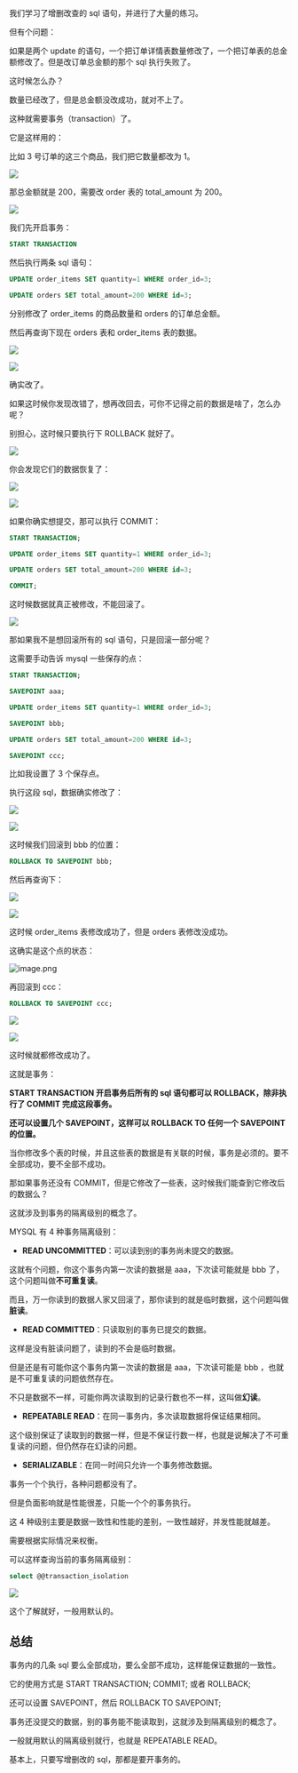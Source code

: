 ﻿我们学习了增删改查的 sql 语句，并进行了大量的练习。

但有个问题：

如果是两个 update 的语句，一个把订单详情表数量修改了，一个把订单表的总金额修改了。但是改订单总金额的那个 sql 执行失败了。

这时候怎么办？

数量已经改了，但是总金额没改成功，就对不上了。

这种就需要事务（transaction）了。

它是这样用的：

比如 3 号订单的这三个商品，我们把它数量都改为 1。

![](//liushuaiyang.oss-cn-shanghai.aliyuncs.com/nest-docs/image/第41章-1.png)

那总金额就是 200，需要改 order 表的 total\_amount 为 200。

![](//liushuaiyang.oss-cn-shanghai.aliyuncs.com/nest-docs/image/第41章-2.png)

我们先开启事务：

```sql
START TRANSACTION
```

然后执行两条 sql 语句：

```sql
UPDATE order_items SET quantity=1 WHERE order_id=3;

UPDATE orders SET total_amount=200 WHERE id=3;
```

分别修改了 order\_items 的商品数量和 orders 的订单总金额。

然后再查询下现在 orders 表和 order\_items 表的数据。

![](//liushuaiyang.oss-cn-shanghai.aliyuncs.com/nest-docs/image/第41章-3.png)

![](//liushuaiyang.oss-cn-shanghai.aliyuncs.com/nest-docs/image/第41章-4.png)

确实改了。

如果这时候你发现改错了，想再改回去，可你不记得之前的数据是啥了，怎么办呢？

别担心，这时候只要执行下 ROLLBACK 就好了。

![](//liushuaiyang.oss-cn-shanghai.aliyuncs.com/nest-docs/image/第41章-5.png)

你会发现它们的数据恢复了：

![](//liushuaiyang.oss-cn-shanghai.aliyuncs.com/nest-docs/image/第41章-6.png)

![](//liushuaiyang.oss-cn-shanghai.aliyuncs.com/nest-docs/image/第41章-7.png)

如果你确实想提交，那可以执行 COMMIT：

```sql
START TRANSACTION;

UPDATE order_items SET quantity=1 WHERE order_id=3;

UPDATE orders SET total_amount=200 WHERE id=3;

COMMIT;
```

这时候数据就真正被修改，不能回滚了。

![](//liushuaiyang.oss-cn-shanghai.aliyuncs.com/nest-docs/image/第41章-8.png)

那如果我不是想回滚所有的 sql 语句，只是回滚一部分呢？

这需要手动告诉 mysql 一些保存的点：

```sql
START TRANSACTION;

SAVEPOINT aaa;

UPDATE order_items SET quantity=1 WHERE order_id=3;

SAVEPOINT bbb;

UPDATE orders SET total_amount=200 WHERE id=3;

SAVEPOINT ccc;

```

比如我设置了 3 个保存点。

执行这段 sql，数据确实修改了：

![](//liushuaiyang.oss-cn-shanghai.aliyuncs.com/nest-docs/image/第41章-9.png)

![](//liushuaiyang.oss-cn-shanghai.aliyuncs.com/nest-docs/image/第41章-10.png)

这时候我们回滚到 bbb 的位置：

```sql
ROLLBACK TO SAVEPOINT bbb;
```

然后再查询下：

![](//liushuaiyang.oss-cn-shanghai.aliyuncs.com/nest-docs/image/第41章-11.png)

![](//liushuaiyang.oss-cn-shanghai.aliyuncs.com/nest-docs/image/第41章-12.png)

这时候 order\_items 表修改成功了，但是 orders 表修改没成功。

这确实是这个点的状态：

![image.png](//liushuaiyang.oss-cn-shanghai.aliyuncs.com/nest-docs/image/第41章-13.png)

再回滚到 ccc：

```sql
ROLLBACK TO SAVEPOINT ccc;
```

![](//liushuaiyang.oss-cn-shanghai.aliyuncs.com/nest-docs/image/第41章-14.png)

![](//liushuaiyang.oss-cn-shanghai.aliyuncs.com/nest-docs/image/第41章-15.png)

这时候就都修改成功了。

这就是事务：

**START TRANSACTION 开启事务后所有的 sql 语句都可以 ROLLBACK，除非执行了 COMMIT 完成这段事务。**

**还可以设置几个 SAVEPOINT，这样可以 ROLLBACK TO 任何一个 SAVEPOINT 的位置。**

当你修改多个表的时候，并且这些表的数据是有关联的时候，事务是必须的。要不全部成功，要不全部不成功。

那如果事务还没有 COMMIT，但是它修改了一些表，这时候我们能查到它修改后的数据么？

这就涉及到事务的隔离级别的概念了。

MYSQL 有 4 种事务隔离级别：

*   **READ UNCOMMITTED**：可以读到别的事务尚未提交的数据。

这就有个问题，你这个事务内第一次读的数据是 aaa，下次读可能就是 bbb 了，这个问题叫做**不可重复读**。

而且，万一你读到的数据人家又回滚了，那你读到的就是临时数据，这个问题叫做**脏读**。

*   **READ COMMITTED**：只读取别的事务已提交的数据。

这样是没有脏读问题了，读到的不会是临时数据。

但是还是有可能你这个事务内第一次读的数据是 aaa，下次读可能是 bbb ，也就是不可重复读的问题依然存在。

不只是数据不一样，可能你两次读取到的记录行数也不一样，这叫做**幻读**。

*   **REPEATABLE READ**：在同一事务内，多次读取数据将保证结果相同。

这个级别保证了读取到的数据一样，但是不保证行数一样，也就是说解决了不可重复读的问题，但仍然存在幻读的问题。

*   **SERIALIZABLE**：在同一时间只允许一个事务修改数据。

事务一个个执行，各种问题都没有了。

但是负面影响就是性能很差，只能一个个的事务执行。

这 4 种级别主要是数据一致性和性能的差别，一致性越好，并发性能就越差。

需要根据实际情况来权衡。

可以这样查询当前的事务隔离级别：

```sql
select @@transaction_isolation
```
![](//liushuaiyang.oss-cn-shanghai.aliyuncs.com/nest-docs/image/第41章-16.png)

这个了解就好，一般用默认的。

## 总结

事务内的几条 sql 要么全部成功，要么全部不成功，这样能保证数据的一致性。

它的使用方式是 START TRANSACTION; COMMIT; 或者 ROLLBACK;

还可以设置 SAVEPOINT，然后 ROLLBACK TO SAVEPOINT;

事务还没提交的数据，别的事务能不能读取到，这就涉及到隔离级别的概念了。

一般就用默认的隔离级别就行，也就是 REPEATABLE READ。

基本上，只要写增删改的 sql，那都是要开事务的。
